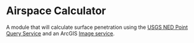 ﻿Airspace Calculator
===================

A module that will calculate surface penetration using the [USGS NED Point Query Service] and an ArcGIS [Image service].

[USGS NED Point Query Service]:http://ned.usgs.gov/epqs/
[Image Service]:http://resources.arcgis.com/en/help/arcgis-rest-api/#/Image_Service/02r3000000q8000000/